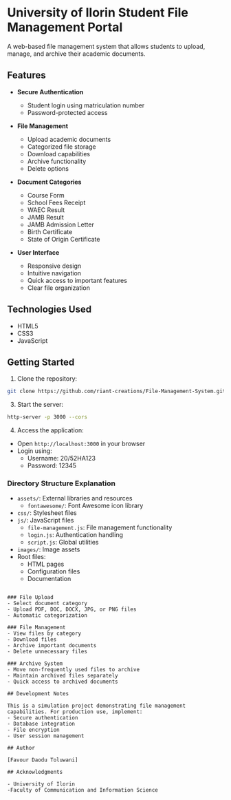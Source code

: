 # University of Ilorin Student File Management Portal

A web-based file management system that allows students to upload, manage, and archive their academic documents.

## Features

- **Secure Authentication**

  - Student login using matriculation number
  - Password-protected access

- **File Management**

  - Upload academic documents
  - Categorized file storage
  - Download capabilities
  - Archive functionality
  - Delete options

- **Document Categories**

  - Course Form
  - School Fees Receipt
  - WAEC Result
  - JAMB Result
  - JAMB Admission Letter
  - Birth Certificate
  - State of Origin Certificate

- **User Interface**
  - Responsive design
  - Intuitive navigation
  - Quick access to important features
  - Clear file organization

## Technologies Used

- HTML5
- CSS3
- JavaScript

## Getting Started

1. Clone the repository:

```bash
git clone https://github.com/riant-creations/File-Management-System.git
```

3. Start the server:

```bash
http-server -p 3000 --cors
```

4. Access the application:

- Open `http://localhost:3000` in your browser
- Login using:
  - Username: 20/52HA123
  - Password: 12345

### Directory Structure Explanation

- `assets/`: External libraries and resources
  - `fontawesome/`: Font Awesome icon library
- `css/`: Stylesheet files
- `js/`: JavaScript files
  - `file-management.js`: File management functionality
  - `login.js`: Authentication handling
  - `script.js`: Global utilities
- `images/`: Image assets
- Root files:
  - HTML pages
  - Configuration files
  - Documentation

```

### File Upload
- Select document category
- Upload PDF, DOC, DOCX, JPG, or PNG files
- Automatic categorization

### File Management
- View files by category
- Download files
- Archive important documents
- Delete unnecessary files

### Archive System
- Move non-frequently used files to archive
- Maintain archived files separately
- Quick access to archived documents

## Development Notes

This is a simulation project demonstrating file management capabilities. For production use, implement:
- Secure authentication
- Database integration
- File encryption
- User session management

## Author

[Favour Daodu Toluwani]

## Acknowledgments

- University of Ilorin
-Faculty of Communication and Information Science
```
